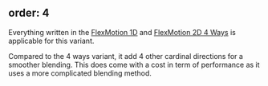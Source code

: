 order: 4
---

<?# Figure Src="/img/documentation/use-flexmotion-assets-2d8ways.jpg" Class="text-center" /?>

Everything written in the [FlexMotion 1D](flexmotion-1d) and [FlexMotion 2D 4 Ways](flexmotion-2d-4ways) is applicable for this variant.

Compared to the 4 ways variant, it add 4 other cardinal directions for a smoother blending. 
This does come with a cost in term of performance as it uses a more complicated blending method.